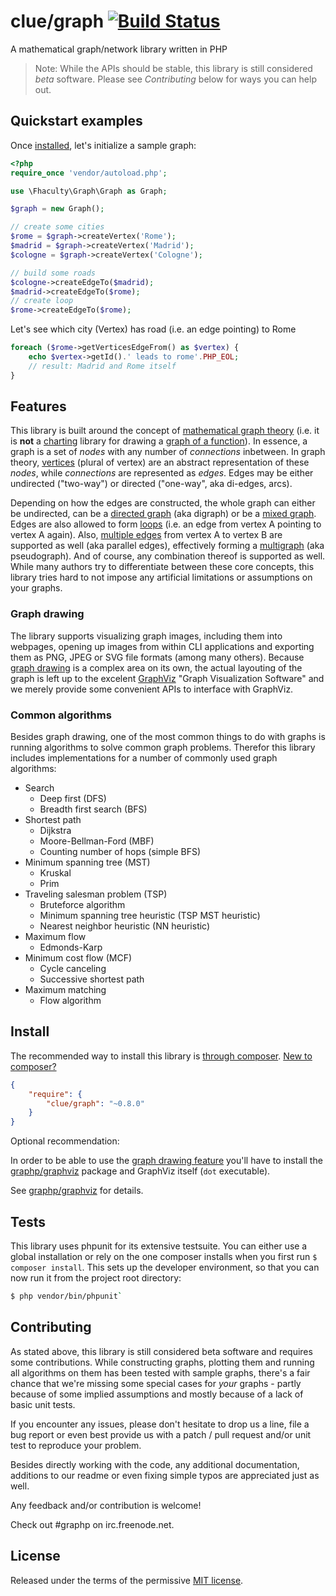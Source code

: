 # clue/graph [![Build Status](https://travis-ci.org/clue/graph.png?branch=master)](https://travis-ci.org/clue/graph)

A mathematical graph/network library written in PHP

> Note: While the APIs should be stable, this library is still considered *beta* software. Please see *Contributing* below for ways you can help out.

## Quickstart examples

Once [installed](#install), let's initialize a sample graph:

````php
<?php
require_once 'vendor/autoload.php';

use \Fhaculty\Graph\Graph as Graph;

$graph = new Graph();

// create some cities
$rome = $graph->createVertex('Rome');
$madrid = $graph->createVertex('Madrid');
$cologne = $graph->createVertex('Cologne');

// build some roads
$cologne->createEdgeTo($madrid);
$madrid->createEdgeTo($rome);
// create loop
$rome->createEdgeTo($rome);
````

Let's see which city (Vertex) has road (i.e. an edge pointing) to Rome
````php
foreach ($rome->getVerticesEdgeFrom() as $vertex) {
    echo $vertex->getId().' leads to rome'.PHP_EOL;
    // result: Madrid and Rome itself
}
````

## Features

This library is built around the concept of [mathematical graph theory](http://en.wikipedia.org/wiki/Graph_%28mathematics%29) (i.e. it is **not** a [charting](http://en.wikipedia.org/wiki/Chart) library for drawing a [graph of a function](http://en.wikipedia.org/wiki/Graph_of_a_function)). In essence, a graph is a set of *nodes* with any number of *connections* inbetween. In graph theory, [vertices](http://en.wikipedia.org/wiki/Vertex_%28graph_theory%29) (plural of vertex) are an abstract representation of these *nodes*, while *connections* are represented as *edges*. Edges may be either undirected ("two-way") or directed ("one-way", aka di-edges, arcs).

Depending on how the edges are constructed, the whole graph can either be undirected, can be a [directed graph](http://en.wikipedia.org/wiki/Directed_graph) (aka digraph) or be a [mixed graph](http://en.wikipedia.org/wiki/Simple_graph#Mixed_graph). Edges are also allowed to form [loops](http://en.wikipedia.org/wiki/Loop_%28graph_theory%29) (i.e. an edge from vertex A pointing to vertex A again). Also, [multiple edges](http://en.wikipedia.org/wiki/Multiple_edges) from vertex A to vertex B  are supported as well (aka parallel edges), effectively forming a [multigraph](http://en.wikipedia.org/wiki/Multigraph) (aka pseudograph). And of course, any combination thereof is supported as well. While many authors try to differentiate between these core concepts, this library tries hard to not impose any artificial limitations or assumptions on your graphs.

### Graph drawing

The library supports visualizing graph images, including them into webpages, opening up images from within CLI applications and exporting them as PNG, JPEG or SVG file formats (among many others). Because [graph drawing](http://en.wikipedia.org/wiki/Graph_drawing) is a complex area on its own, the actual layouting of the graph is left up to the excelent [GraphViz](http://www.graphviz.org/) "Graph Visualization Software" and we merely provide some convenient APIs to interface with GraphViz.

### Common algorithms

Besides graph drawing, one of the most common things to do with graphs is running algorithms to solve common graph problems. Therefor this library includes implementations for a number of commonly used graph algorithms:

* Search
    * Deep first (DFS)
    * Breadth first search (BFS)
* Shortest path
    * Dijkstra
    * Moore-Bellman-Ford (MBF)
    * Counting number of hops (simple BFS)
* Minimum spanning tree (MST)
    * Kruskal
    * Prim
* Traveling salesman problem (TSP)
    * Bruteforce algorithm
    * Minimum spanning tree heuristic (TSP MST heuristic)
    * Nearest neighbor heuristic (NN heuristic)
* Maximum flow
    * Edmonds-Karp
* Minimum cost flow (MCF)
    * Cycle canceling
    * Successive shortest path
* Maximum matching
    * Flow algorithm

## Install

The recommended way to install this library is [through composer](http://getcomposer.org). [New to composer?](http://getcomposer.org/doc/00-intro.md)

```JSON
{
    "require": {
        "clue/graph": "~0.8.0"
    }
}
```

Optional recommendation:

In order to be able to use the [graph drawing feature](#graph-drawing) you'll have to
install the [graphp/graphviz](https://github.com/graphp/graphviz) package and GraphViz itself (`dot` executable).

See [graphp/graphviz](https://github.com/graphp/graphviz) for details.

## Tests

This library uses phpunit for its extensive testsuite.
You can either use a global installation or rely on the one composer installs
when you first run `$ composer install`.
This sets up the developer environment, so that you
can now run it from the project root directory:

```bash
$ php vendor/bin/phpunit`
```

## Contributing

As stated above, this library is still considered beta software and requires some contributions. While constructing graphs, plotting them and running all algorithms on them has been tested with sample graphs, there's a fair chance that we're missing some special cases for *your* graphs - partly because of some implied assumptions and mostly because of a lack of basic unit tests.

If you encounter any issues, please don't hesitate to drop us a line, file a bug report or even best provide us with a patch / pull request and/or unit test to reproduce your problem.

Besides directly working with the code, any additional documentation, additions to our readme or even fixing simple typos are appreciated just as well.

Any feedback and/or contribution is welcome!

Check out #graphp on irc.freenode.net.

## License

Released under the terms of the permissive [MIT license](http://opensource.org/licenses/MIT).
